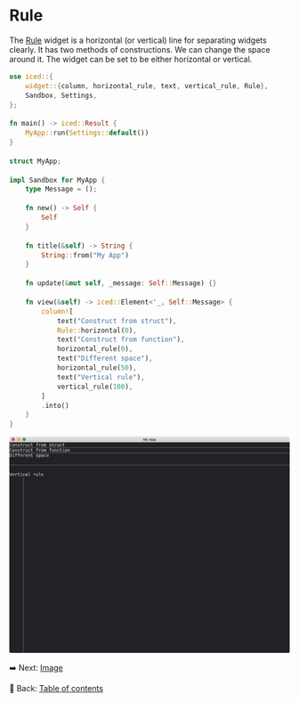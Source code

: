 # Rule

The [Rule](https://docs.rs/iced/0.12.1/iced/widget/rule/struct.Rule.html) widget is a horizontal (or vertical) line for separating widgets clearly.
It has two methods of constructions.
We can change the space around it.
The widget can be set to be either horizontal or vertical.

```rust
use iced::{
    widget::{column, horizontal_rule, text, vertical_rule, Rule},
    Sandbox, Settings,
};

fn main() -> iced::Result {
    MyApp::run(Settings::default())
}

struct MyApp;

impl Sandbox for MyApp {
    type Message = ();

    fn new() -> Self {
        Self
    }

    fn title(&self) -> String {
        String::from("My App")
    }

    fn update(&mut self, _message: Self::Message) {}

    fn view(&self) -> iced::Element<'_, Self::Message> {
        column![
            text("Construct from struct"),
            Rule::horizontal(0),
            text("Construct from function"),
            horizontal_rule(0),
            text("Different space"),
            horizontal_rule(50),
            text("Vertical rule"),
            vertical_rule(100),
        ]
        .into()
    }
}
```

![Rule](./pic/rule.png)

:arrow_right:  Next: [Image](./image.md)

:blue_book: Back: [Table of contents](./../README.md)
